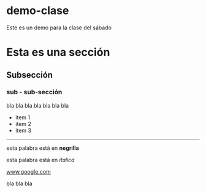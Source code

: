 # demo-clase
Este es un demo para la clase del sábado


# Esta es una sección

## Subsección

### sub - sub-sección

bla bla bla
bla
bla bla
bla

* item 1
* item 2
* item 3

---

esta palabra está en **negrilla**

esta palabra está en *italica*

www.google.com

bla bla bla

